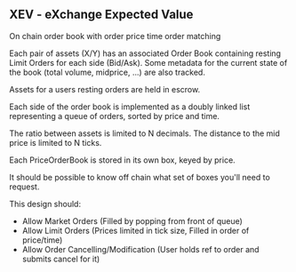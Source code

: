 XEV - eXchange Expected Value
---

On chain order book with order price time order matching

Each pair of assets (X/Y) has an associated Order Book containing resting Limit Orders for each side (Bid/Ask). Some metadata for the current state of the book (total volume, midprice, ...) are also tracked.

Assets for a users resting orders are held in escrow.

Each side of the order book is implemented as a doubly linked list representing a queue of orders, sorted by price and time.

The ratio between assets is limited to N decimals. The distance to the mid price is limited to N ticks. 

Each PriceOrderBook is stored in its own box, keyed by price.

It should be possible to know off chain what set of boxes you'll need to request.

This design should:
- Allow Market Orders (Filled by popping from front of queue) 
- Allow Limit Orders (Prices limited in tick size, Filled in order of price/time)
- Allow Order Cancelling/Modification (User holds ref to order and submits cancel for it)